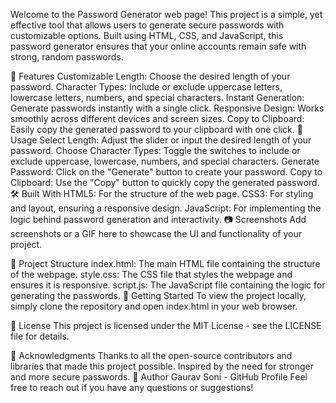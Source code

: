 Welcome to the Password Generator web page! This project is a simple, yet effective tool that allows users to generate secure passwords with customizable options. Built using HTML, CSS, and JavaScript, this password generator ensures that your online accounts remain safe with strong, random passwords.

🚀 Features
Customizable Length: Choose the desired length of your password.
Character Types: Include or exclude uppercase letters, lowercase letters, numbers, and special characters.
Instant Generation: Generate passwords instantly with a single click.
Responsive Design: Works smoothly across different devices and screen sizes.
Copy to Clipboard: Easily copy the generated password to your clipboard with one click.
🎯 Usage
Select Length: Adjust the slider or input the desired length of your password.
Choose Character Types: Toggle the switches to include or exclude uppercase, lowercase, numbers, and special characters.
Generate Password: Click on the "Generate" button to create your password.
Copy to Clipboard: Use the "Copy" button to quickly copy the generated password.
🛠️ Built With
HTML5: For the structure of the web page.
CSS3: For styling and layout, ensuring a responsive design.
JavaScript: For implementing the logic behind password generation and interactivity.
📷 Screenshots
Add screenshots or a GIF here to showcase the UI and functionality of your project.

📂 Project Structure
index.html: The main HTML file containing the structure of the webpage.
style.css: The CSS file that styles the webpage and ensures it is responsive.
script.js: The JavaScript file containing the logic for generating the passwords.
🌟 Getting Started
To view the project locally, simply clone the repository and open index.html in your web browser.

📜 License This project is licensed under the MIT License - see the LICENSE file for details.

🙌 Acknowledgments Thanks to all the open-source contributors and libraries that made this project possible. Inspired by the need for stronger and more secure passwords. 👤 Author Gaurav Soni - GitHub Profile Feel free to reach out if you have any questions or suggestions!
